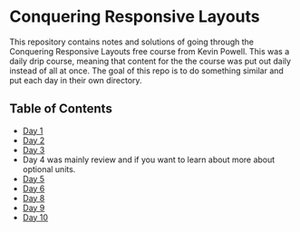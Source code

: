 # Conquering Responsive Layouts

This repository contains notes and solutions of going through the Conquering Responsive Layouts free course from Kevin Powell. This was a daily drip course, meaning that content for the the course was put out daily instead of all at once. The goal of this repo  is to do something similar and put each day in their own directory.

## Table of Contents

* [Day 1](/day1/)
* [Day 2](/day2/)
* [Day 3](/day3/)
* Day 4 was mainly review and if you want to learn about more about optional units.
* [Day 5](/day5/)
* [Day 6](/day6/)
* [Day 8](/day8/)
* [Day 9](/day9/)
* [Day 10](/day10/)